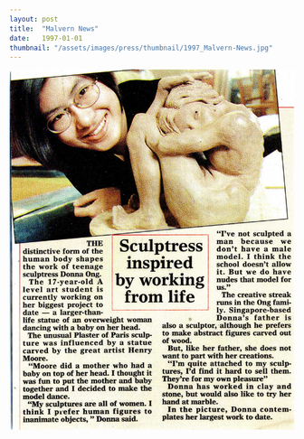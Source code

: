 ```yaml
---
layout: post
title:  "Malvern News"
date:   1997-01-01
thumbnail: "/assets/images/press/thumbnail/1997_Malvern-News.jpg"
---
```


![My image Name](/assets/images/press/1997_Malvern-News.jpg)